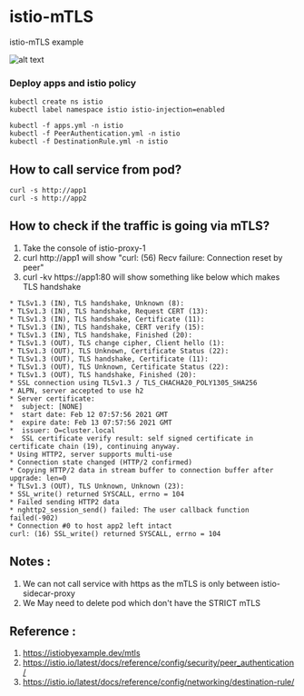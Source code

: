 # istio-mTLS
istio-mTLS example

![alt text](https://github.com/koolwithk/istio-mTLS/blob/main/image_2021-02-12_162656.png?raw=true)

### Deploy apps and istio policy

```
kubectl create ns istio
kubectl label namespace istio istio-injection=enabled

kubectl -f apps.yml -n istio
kubectl -f PeerAuthentication.yml -n istio
kubectl -f DestinationRule.yml -n istio
```

## How to call service from pod?
```
curl -s http://app1
curl -s http://app2
```

## How to check if the traffic is going via mTLS?

1. Take the console of istio-proxy-1 
2. curl http://app1 will show "curl: (56) Recv failure: Connection reset by peer"
3. curl -kv https://app1:80 will show something like below which makes TLS handshake

```
* TLSv1.3 (IN), TLS handshake, Unknown (8):
* TLSv1.3 (IN), TLS handshake, Request CERT (13):
* TLSv1.3 (IN), TLS handshake, Certificate (11):
* TLSv1.3 (IN), TLS handshake, CERT verify (15):
* TLSv1.3 (IN), TLS handshake, Finished (20):
* TLSv1.3 (OUT), TLS change cipher, Client hello (1):
* TLSv1.3 (OUT), TLS Unknown, Certificate Status (22):
* TLSv1.3 (OUT), TLS handshake, Certificate (11):
* TLSv1.3 (OUT), TLS Unknown, Certificate Status (22):
* TLSv1.3 (OUT), TLS handshake, Finished (20):
* SSL connection using TLSv1.3 / TLS_CHACHA20_POLY1305_SHA256
* ALPN, server accepted to use h2
* Server certificate:
*  subject: [NONE]
*  start date: Feb 12 07:57:56 2021 GMT
*  expire date: Feb 13 07:57:56 2021 GMT
*  issuer: O=cluster.local
*  SSL certificate verify result: self signed certificate in certificate chain (19), continuing anyway.
* Using HTTP2, server supports multi-use
* Connection state changed (HTTP/2 confirmed)
* Copying HTTP/2 data in stream buffer to connection buffer after upgrade: len=0
* TLSv1.3 (OUT), TLS Unknown, Unknown (23):
* SSL_write() returned SYSCALL, errno = 104
* Failed sending HTTP2 data
* nghttp2_session_send() failed: The user callback function failed(-902)
* Connection #0 to host app2 left intact
curl: (16) SSL_write() returned SYSCALL, errno = 104

```

## Notes :

1. We can not call service with https as the mTLS is only between istio-sidecar-proxy
2. We May need to delete pod which don't have the STRICT mTLS

## Reference :

1. https://istiobyexample.dev/mtls
2. https://istio.io/latest/docs/reference/config/security/peer_authentication/
3. https://istio.io/latest/docs/reference/config/networking/destination-rule/
